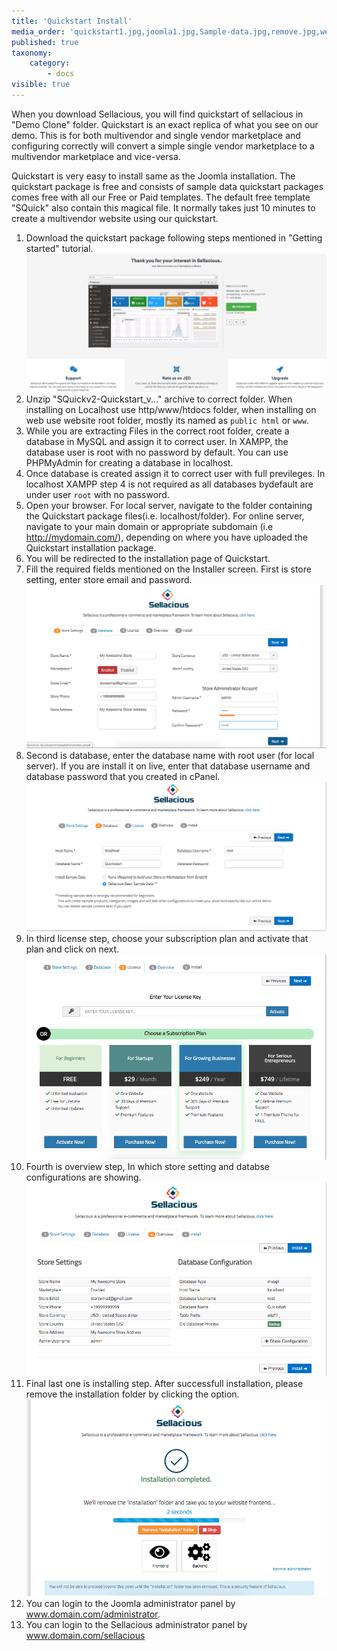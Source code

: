 ```yaml
---
title: 'Quickstart Install'
media_order: 'quickstart1.jpg,joomla1.jpg,Sample-data.jpg,remove.jpg,webmaster.jpg,quickstart.png,install1.png,install2.png,install3.png,install4.png,install5.png,quickstart1.png'
published: true
taxonomy:
    category:
        - docs
visible: true
---
```


When you download Sellacious, you will find quickstart of sellacious in "Demo Clone" folder.
Quickstart is an exact replica of what you see on our demo. This is for both multivendor and single vendor marketplace and configuring correctly will convert a simple single vendor marketplace to a multivendor marketplace and vice-versa. 

Quickstart is very easy to install same as the Joomla installation. The quickstart package is free and consists of sample data quickstart packages comes free with all our Free or Paid templates. The default free template "SQuick" also contain this magical file. It normally takes just 10 minutes to create a multivendor website using our quickstart.

1. Download the quickstart package following steps mentioned in "Getting started" tutorial.
![](quickstart1.png)
2. Unzip "SQuickv2-Quickstart_v..." archive to correct folder. When installing on Localhost use http/www/htdocs folder, when installing on web use website root folder, mostly its named as `public html` or `www`.
3. While you are extracting Files in the correct root folder, create a database in MySQL and assign it to correct user. In XAMPP, the database user is root with no password by default. You can use PHPMyAdmin for creating a database in localhost. 
4. Once database is created assign it to correct user with full previleges. In localhost XAMPP step 4 is not required as all databases bydefault are under user `root` with no password.
5. Open your browser. For local server, navigate to the folder containing the Quickstart package files(i.e. localhost/folder). For online server, navigate to your main domain or appropriate subdomain (i.e http://mydomain.com/), depending on where you have uploaded the Quickstart installation package.
6. You will be redirected to the installation page of Quickstart.
7. Fill the required fields mentioned on the Installer screen. First is store setting, enter store email and password.
![](install1.png)
8. Second is database, enter the database name with root user (for local server). If you are install it on live, enter that database username and database password that you created in cPanel.
![](install2.png)
9. In third license step, choose your subscription plan and activate that plan and click on next.
![](install3.png)
10. Fourth is overview step, In which store setting and databse configurations are showing.
![](install4.png)
11. Final last one is installing step. After successfull installation, please remove the installation folder by clicking the option. ![](install5.png)
12. You can login to the Joomla administrator panel by www.domain.com/administrator.
13. You can login to the Sellacious administrator panel by www.domain.com/sellacious







